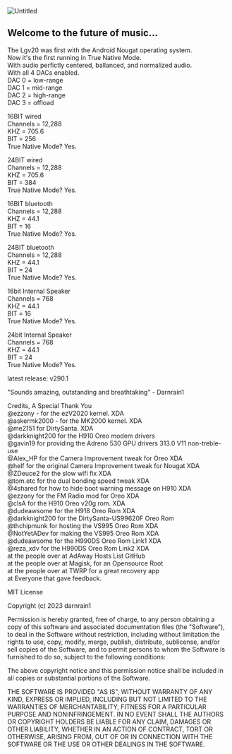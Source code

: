 
![Untitled](https://github.com/Darnrain1/Lemon_Drop_Hi-Res/assets/170971862/11de88ef-8b6f-4e7a-9f73-8042b20b4f7c)
## Welcome to the future of music...<br>
The Lgv20 was first with the Android Nougat operating system.<br>
Now it's the first running in True Native Mode.<br>
With audio perfictly centered, ballanced, and normalized audio.<br>
With all 4 DACs enabled.<br>
DAC 0 = low-range<br>
DAC 1 = mid-range<br>
DAC 2 = high-range<br>
DAC 3 = offload<br>

16BIT wired<br>
Channels = 12,288<br>
KHZ = 705.6<br>
BIT = 256<br>
True Native Mode? Yes.<br>

24BIT wired<br>
Channels = 12,288<br>
KHZ = 705.6<br>
BIT = 384<br>
True Native Mode? Yes.<br>

16BIT bluetooth<br>
Channels = 12,288<br>
KHZ = 44.1<br>
BIT = 16<br>
True Native Mode? Yes.<br>

24BIT bluetooth<br>
Channels = 12,288<br>
KHZ = 44.1<br>
BIT = 24<br>
True Native Mode? Yes.<br>

16bit Internal Speaker<br>
Channels = 768<br>
KHZ = 44.1<br>
BIT = 16<br>
True Native Mode? Yes.<br>

24bit Internal Speaker<br>
Channels = 768<br>
KHZ = 44.1<br>
BIT = 24<br>
True Native Mode? Yes.<br>

latest release: v290.1<br>
</p>

 "Sounds amazing, outstanding and breathtaking" - Darnrain1<br>

Credits, A Special Thank You<br>
@ezzony - for the ezV2020 kernel. XDA<br>
@askermk2000 - for the MK2000 kernel. XDA<br>
@me2151 for DirtySanta. XDA<br>
@darkknight200 for the H910 Oreo modem drivers<br>
@gavin19 for providing the Adreno 530 GPU drivers 313.0 V11 non-treble-use<br>
@Alex_HP for the Camera Improvement tweak for Oreo XDA<br>
@helf for the original Camera Improvement tweak for Nougat XDA<br>
@ZDeuce2 for the slow wifi fix XDA<br>
@tom.etc for the dual bonding speed tweak XDA<br>
@4shared for how to hide boot warning message on H910 XDA<br>
@ezzony for the FM Radio mod for Oreo XDA<br>
@clsA for the H910 Oreo v20g rom. XDA<br>
@dudeawsome for the H918 Oreo Rom XDA<br>
@darkknight200 for the DirtySanta-US99620F Oreo Rom<br>
@thchipmunk for hosting the VS995 Oreo Rom XDA<br>
@NotYetADev for making the VS995 Oreo Rom XDA<br>
@dudeawsome for the H990DS Oreo Rom Link1 XDA<br>
@reza_xdv for the H990DS Oreo Rom Link2 XDA<br>
at the people over at AdAway Hosts List GitHub<br>
at the people over at Magisk, for an Opensource Root<br>
at the people over at TWRP for a great recovery app<br>
at Everyone that gave feedback.<br>

MIT License<br>

Copyright (c) 2023 darnrain1

Permission is hereby granted, free of charge, to any person obtaining a copy
of this software and associated documentation files (the "Software"), to deal
in the Software without restriction, including without limitation the rights
to use, copy, modify, merge, publish, distribute, sublicense, and/or sell
copies of the Software, and to permit persons to whom the Software is
furnished to do so, subject to the following conditions:

The above copyright notice and this permission notice shall be included in all
copies or substantial portions of the Software.

THE SOFTWARE IS PROVIDED "AS IS", WITHOUT WARRANTY OF ANY KIND, EXPRESS OR
IMPLIED, INCLUDING BUT NOT LIMITED TO THE WARRANTIES OF MERCHANTABILITY,
FITNESS FOR A PARTICULAR PURPOSE AND NONINFRINGEMENT. IN NO EVENT SHALL THE
AUTHORS OR COPYRIGHT HOLDERS BE LIABLE FOR ANY CLAIM, DAMAGES OR OTHER
LIABILITY, WHETHER IN AN ACTION OF CONTRACT, TORT OR OTHERWISE, ARISING FROM,
OUT OF OR IN CONNECTION WITH THE SOFTWARE OR THE USE OR OTHER DEALINGS IN THE
SOFTWARE.<br>

